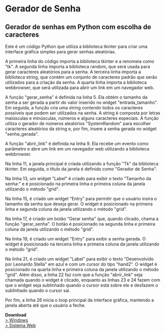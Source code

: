 # Gerador de Senha
## Gerador de senhas em Python com escolha de caracteres
Este é um código Python que utiliza a biblioteca tkinter para criar uma interface gráfica simples para gerar senhas aleatórias.

A primeira linha do código importa a biblioteca tkinter e a renomeia como "tk". A segunda linha importa a biblioteca random, que será usada para gerar caracteres aleatórios para a senha. A terceira linha importa a biblioteca string, que contém um conjunto de caracteres padrão que serão utilizados para a criação da senha. A quarta linha importa a biblioteca webbrowser, que será utilizada para abrir um link em um navegador web.

A função "gerar_senha" é definida na linha 5. Ela obtém o tamanho da senha a ser gerada a partir do valor inserido no widget "entrada_tamanho". Em seguida, a função cria uma string contendo todos os caracteres possíveis que podem ser utilizados na senha. A string é composta por letras maiúsculas e minúsculas, números e alguns caracteres especiais. A função utiliza o gerador de números aleatórios "SystemRandom" para escolher caracteres aleatórios da string e, por fim, insere a senha gerada no widget "senha_gerada".

A função "abrir_link" é definida na linha 9. Ela recebe um evento como parâmetro e abre um link em um navegador web utilizando a biblioteca webbrowser.

Na linha 11, a janela principal é criada utilizando a função "Tk" da biblioteca tkinter. Em seguida, o título da janela é definido como "Gerador de Senha".

Na linha 13, um widget "Label" é criado para exibir o texto "Tamanho da senha:" e é posicionado na primeira linha e primeira coluna da janela utilizando o método "grid".

Na linha 15, é criado um widget "Entry" para permitir que o usuário insira o tamanho da senha que deseja gerar. O widget é posicionado na primeira linha e segunda coluna da janela utilizando o método "grid".

Na linha 17, é criado um botão "Gerar senha" que, quando clicado, chama a função "gerar_senha". O botão é posicionado na segunda linha e primeira coluna da janela utilizando o método "grid".

Na linha 19, é criado um widget "Entry" para exibir a senha gerada. O widget é posicionado na terceira linha e primeira coluna da janela utilizando o método "grid".

Na linha 21, é criado um widget "Label" para exibir o texto "Desenvolvido por Leonardo Stella" em azul e com um cursor do tipo "hand2". O widget é posicionado na quarta linha e primeira coluna da janela utilizando o método "grid". Além disso, a linha 22 faz com que a função "abrir_link" seja chamada quando o widget é clicado, enquanto as linhas 23 e 24 fazem com que o widget seja sublinhado quando o cursor está sobre ele e desfazem o sublinhado quando o cursor sai.

Por fim, a linha 26 inicia o loop principal da interface gráfica, mantendo a janela aberta até que o usuário a feche.

<b>Download</b>
<br>
<a href="https://github.com/leostella97/gspython/blob/main/Execut%C3%A1vel/gerador_de_senhas.exe">> Windows</a>
<br>
<a href="http://senha.lesttech.com.br/">> Sistema Web</a>